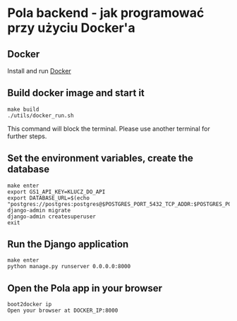 # Pola backend - jak programować przy użyciu Docker'a

## Docker

Install and run [Docker](https://docs.docker.com/compose/install/)

## Build docker image and start it
```
make build
./utils/docker_run.sh 
```
This command will block the terminal. Please use another terminal for further steps.

## Set the environment variables, create the database
```
make enter
export GS1_API_KEY=KLUCZ_DO_API
export DATABASE_URL=$(echo "postgres://postgres:postgres@$POSTGRES_PORT_5432_TCP_ADDR:$POSTGRES_PORT_5432_TCP_PORT/pola")
django-admin migrate
django-admin createsuperuser
exit
```

## Run the Django application
```
make enter
python manage.py runserver 0.0.0.0:8000
```

## Open the Pola app in your browser
```
boot2docker ip
Open your browser at DOCKER_IP:8000
```
